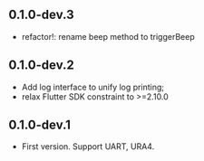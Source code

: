 ## 0.1.0-dev.3

* refactor!: rename beep method to triggerBeep

## 0.1.0-dev.2

* Add log interface to unify log printing;
* relax Flutter SDK constraint to >=2.10.0

## 0.1.0-dev.1

* First version. Support UART, URA4.
